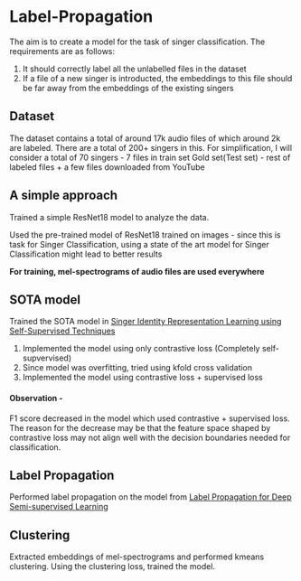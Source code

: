 # Label-Propagation

The aim is to create a model for the task of singer classification. The requirements are as follows:
1) It should correctly label all the unlabelled files in the dataset
2) If a file of a new singer is introducted, the embeddings to this file should be far away from the embeddings of the existing singers

## Dataset

The dataset contains a total of around 17k audio files of which around 2k are labeled. There are a total of 200+ singers in this. 
For simplification, I will consider a total of 70 singers - 7 files in train set
Gold set(Test set) - rest of labeled files + a few files downloaded from YouTube

## A simple approach

Trained a simple ResNet18 model to analyze the data. 

Used the pre-trained model of ResNet18 trained on images - since this is task for Singer Classification, using a state of the art model for Singer Classification might lead to better results

**For training, mel-spectrograms of audio files are used everywhere**

## SOTA model

Trained the SOTA model in [Singer Identity Representation Learning using Self-Supervised Techniques](https://hal.science/hal-04186048v1)

1) Implemented the model using only contrastive loss (Completely self-supvervised)
2) Since model was overfitting, tried using kfold cross validation
3) Implemented the model using contrastive loss + supervised loss

#### Observation -

F1 score decreased in the model which used contrastive + supervised loss. The reason for the decrease may be that the feature space shaped by contrastive loss may not align well with the decision boundaries needed for classification.

## Label Propagation

Performed label propagation on the model from [Label Propagation for Deep Semi-supervised Learning](https://openaccess.thecvf.com/content_CVPR_2019/papers/Iscen_Label_Propagation_for_Deep_Semi-Supervised_Learning_CVPR_2019_paper.pdf)

## Clustering

Extracted embeddings of mel-spectrograms and performed kmeans clustering. Using the clustering loss, trained the model.
